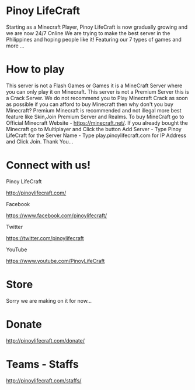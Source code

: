 # Pinoy LifeCraft
Starting as a Minecraft Player, Pinoy LifeCraft is now gradually growing and we are now 24/7 Online We are trying to make the best server in the Philippines and hoping people like it! Featuring our 7 types of games and more ...

# How to play
This server is not a Flash Games or Games it is a MineCraft Server where you can only play it on Minecraft. This server is not a Premium Server this is a Crack Server. We do not recommend you to Play Minecraft Crack as soon as possible if you can afford to buy Minecraft then why don't you buy Minecraft? Premium Minecraft is recommended and not illegal more best feature like Skin,Join Premium Server and Realms. To buy MineCraft go to Official Minecraft Website - https://minecraft.net/. If you already bought the Minecraft go to Multiplayer and Click the button Add Server - Type Pinoy LifeCraft for the Server Name - Type play.pinoylifecraft.com for IP Address and Click Join. Thank You...

# Connect with us!

Pinoy LifeCraft

http://pinoylifecraft.com/

Facebook

https://www.facebook.com/pinoylifecraft/

Twitter

https://twitter.com/pinoylifecraft

YouTube

https://www.youtube.com/PinoyLifeCraft

# Store
Sorry we are making on it for now...

# Donate
http://pinoylifecraft.com/donate/

# Teams - Staffs
http://pinoylifecraft.com/staffs/
